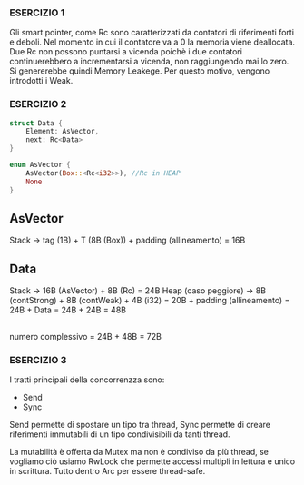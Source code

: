 
### ESERCIZIO 1

Gli smart pointer, come Rc sono caratterizzati da contatori di riferimenti forti e deboli. Nel momento in cui il contatore va a 0 la memoria viene deallocata. Due Rc non possono puntarsi a vicenda poichè i due contatori continuerebbero a incrementarsi a vicenda, non raggiungendo mai lo zero. Si genererebbe quindi Memory Leakege. Per questo motivo, vengono introdotti i Weak.

### ESERCIZIO 2

```rust
struct Data {
    Element: AsVector,
    next: Rc<Data>
}

enum AsVector {
    AsVector(Box::<Rc<i32>>), //Rc in HEAP
    None
}
```

## AsVector

Stack -> tag (1B) + T (8B (Box)) + padding (allineamento) = 16B

## Data

Stack -> 16B (AsVector) + 8B (Rc) = 24B
Heap (caso peggiore) -> 8B (contStrong) + 8B (contWeak) + 4B (i32) = 20B + padding (allineamento) = 24B + Data = 24B + 24B = 48B

##

numero complessivo = 24B + 48B = 72B

### ESERCIZIO 3

I tratti principali della concorrenzza sono:
- Send
- Sync

Send permette di spostare un tipo tra thread, Sync permette di creare riferimenti immutabili di un tipo condivisibili da tanti thread.

La mutabilità è offerta da Mutex ma non è condiviso da più thread, se vogliamo ciò usiamo RwLock che permette accessi multipli in lettura e unico in scrittura. 
Tutto dentro Arc per essere thread-safe.

